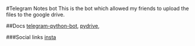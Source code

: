 #Telegram Notes bot
This is the bot which allowed my friends to upload the files to the google drive.

##Docs
[telegram-python-bot](https://github.com/python-telegram-bot/python-telegram-bot),
[pydrive](https://pythonhosted.org/PyDrive/),

###Social links
[insta](https://www.instagram.com/edantuti)